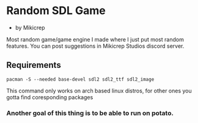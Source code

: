 # Random SDL Game
- by Mikicrep

Most random game/game engine I made where I just put most random features. You can post suggestions in Mikicrep Studios discord server.

## Requirements
```pacman -S --needed base-devel sdl2 sdl2_ttf sdl2_image```

This command only works on arch based linux distros, for other ones you gotta find coresponding packages

### Another goal of this thing is to be able to run on potato.

